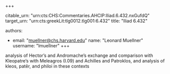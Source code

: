 +++


citable_urn: "urn:cts:CHS:Commentaries.AHCIP:Iliad.6.432.nxGufdQ"
target_urn: "urn:cts:greekLit:tlg0012.tlg001:6.432"
title: "Iliad 6.432"

authors:
- email: "muellner@chs.harvard.edu"
  name: "Leonard Muellner"
  username: "lmuellner"
+++

<p>analysis of Hector’s and Andromache’s exchange and comparison with Kleopatre’s with Meleagros (I.09) and Achilles and Patroklos, and analysis of kleos, patēr, and philoi in these contexts</p>